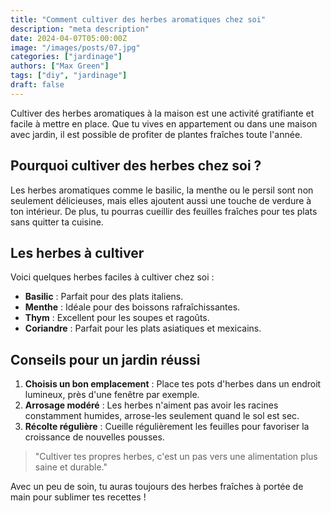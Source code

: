 ```yaml
---
title: "Comment cultiver des herbes aromatiques chez soi"
description: "meta description"
date: 2024-04-07T05:00:00Z
image: "/images/posts/07.jpg"
categories: ["jardinage"]
authors: ["Max Green"]
tags: ["diy", "jardinage"]
draft: false
---
```


Cultiver des herbes aromatiques à la maison est une activité gratifiante et facile à mettre en place. Que tu vives en appartement ou dans une maison avec jardin, il est possible de profiter de plantes fraîches toute l'année.

## Pourquoi cultiver des herbes chez soi ?

Les herbes aromatiques comme le basilic, la menthe ou le persil sont non seulement délicieuses, mais elles ajoutent aussi une touche de verdure à ton intérieur. De plus, tu pourras cueillir des feuilles fraîches pour tes plats sans quitter ta cuisine.

## Les herbes à cultiver

Voici quelques herbes faciles à cultiver chez soi :

- **Basilic** : Parfait pour des plats italiens.
- **Menthe** : Idéale pour des boissons rafraîchissantes.
- **Thym** : Excellent pour les soupes et ragoûts.
- **Coriandre** : Parfait pour les plats asiatiques et mexicains.

## Conseils pour un jardin réussi

1. **Choisis un bon emplacement** : Place tes pots d'herbes dans un endroit lumineux, près d'une fenêtre par exemple.
2. **Arrosage modéré** : Les herbes n'aiment pas avoir les racines constamment humides, arrose-les seulement quand le sol est sec.
3. **Récolte régulière** : Cueille régulièrement les feuilles pour favoriser la croissance de nouvelles pousses.

> "Cultiver tes propres herbes, c'est un pas vers une alimentation plus saine et durable."

Avec un peu de soin, tu auras toujours des herbes fraîches à portée de main pour sublimer tes recettes !
